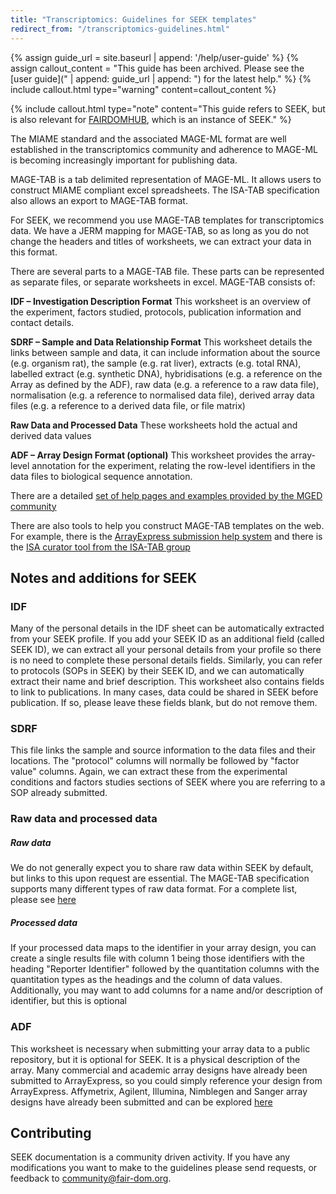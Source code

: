 ```yaml
---
title: "Transcriptomics: Guidelines for SEEK templates"
redirect_from: "/transcriptomics-guidelines.html"
---
```


{% assign guide_url = site.baseurl | append: '/help/user-guide' %}
{% assign callout_content = "This guide has been archived. Please see the [user guide](" | append: guide_url | append: ") for the latest help." %}
{% include callout.html type="warning" content=callout_content %}

{% include callout.html type="note" content="This guide refers to SEEK, but is also relevant for [FAIRDOMHUB](https://www.fairdomhub.org/), which is an instance of SEEK." %}

The MIAME standard and the associated MAGE-ML format are well established in the transcriptomics community and adherence to MAGE-ML is becoming increasingly important for publishing data.

MAGE-TAB is a tab delimited representation of MAGE-ML. It allows users to construct MIAME compliant excel spreadsheets. The ISA-TAB specification also allows an export to MAGE-TAB format.

For SEEK, we recommend you use MAGE-TAB templates for transcriptomics data. We have a JERM mapping for MAGE-TAB, so as long as you do not change the headers and titles of worksheets, we can extract your data in this format.

There are several parts to a MAGE-TAB file. These parts can be represented as separate files, or separate worksheets in excel. MAGE-TAB consists of:

**IDF – Investigation Description Format**
This worksheet is an overview of the experiment, factors studied, protocols, publication information and contact details.

**SDRF – Sample and Data Relationship Format**
This worksheet details the links between sample and data, it can include information about the source (e.g. organism rat), the sample (e.g. rat liver), extracts (e.g. total RNA), labelled extract (e.g. synthetic DNA), hybridisations (e.g. a reference on the Array as defined by the ADF), raw data (e.g. a reference to a raw data file), normalisation (e.g. a reference to normalised data file), derived array data files (e.g. a reference to a derived data file, or file matrix)

**Raw Data and Processed Data**
These worksheets hold the actual and derived data values

**ADF – Array Design Format (optional)**
This worksheet provides the array-level annotation for the experiment, relating the row-level identifiers in the data files to biological sequence annotation.

There are a detailed [set of help pages and examples provided by the MGED community][1]

There are also tools to help you construct MAGE-TAB templates on the web. For example, there is the [ArrayExpress submission help system][2] and there is the [ISA curator tool from the ISA-TAB group][3]

## Notes and additions for SEEK

### IDF

Many of the personal details in the IDF sheet can be automatically extracted from your SEEK profile. If you add your SEEK ID as an additional field (called SEEK ID), we can extract all your personal details from your profile so there is no need to complete these personal details fields.
Similarly, you can refer to protocols (SOPs in SEEK) by their SEEK ID, and we can automatically extract their name and brief description.
This worksheet also contains fields to link to publications. In many cases, data could be shared in SEEK before publication. If so, please leave these fields blank, but do not remove them.

### SDRF

This file links the sample and source information to the data files and their locations.
The "protocol" columns will normally be followed by "factor value" columns. Again, we can extract these from the experimental conditions and factors studies sections of SEEK where you are referring to a SOP already submitted.

### Raw data and processed data

##### Raw data

We do not generally expect you to share raw data within SEEK by default, but links to this upon request are essential. The MAGE-TAB specification supports many different types of raw data format. For a complete list, please see [here][4]

##### Processed data

If your processed data maps to the identifier in your array design, you can create a single results file with column 1 being those identifiers with the heading "Reporter Identifier" followed by the quantitation columns with the quantitation types as the headings and the column of data values. Additionally, you may want to add columns for a name and/or description of identifier, but this is optional

### ADF

This worksheet is necessary when submitting your array data to a public repository, but it is optional for SEEK. It is a physical description of the array. Many commercial and academic array designs have already been submitted to ArrayExpress, so you could simply reference your design from ArrayExpress. Affymetrix, Agilent, Illumina, Nimblegen and Sanger array designs have already been submitted and can be explored [here][5]

## Contributing
SEEK documentation is a community driven activity. If you have any modifications you want to make to the guidelines please send requests, or feedback to <community@fair-dom.org>.

[1]: http://tab2mage.sourceforge.net/docs/magetab_docs.html
[2]: http://www.ebi.ac.uk/cgi-bin/microarray/magetab.cgi
[3]: https://github.com/ISA-tools/ISAcreator
[4]: http://tab2mage.sourceforge.net/docs/datafiles.html
[5]: http://www.ebi.ac.uk/microarray-as/aer/entry
